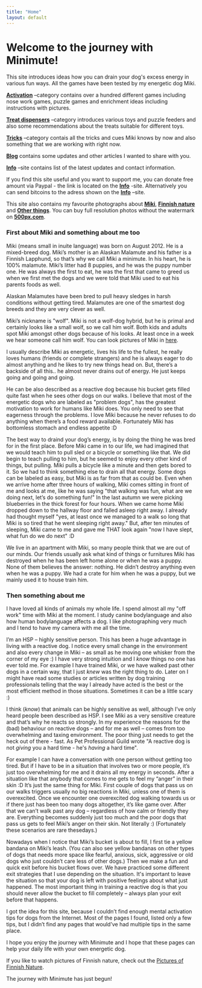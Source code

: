 ```yaml
---
title: "Home"
layout: default
---
```


# Welcome to the journey with Minimute!

This site introduces ideas how you can drain your dog's excess energy in various fun ways. All the games have been tested by my energetic dog Miki.

[**Activation**](http://minimuutti.com/en/activation/) –category contains over a hundred different games including nose work games, puzzle games and enrichment ideas including instructions with pictures.

[**Treat dispensers**](http://minimuutti.com/en/treat-dispensers/) –category introduces various toys and puzzle feeders and also some recommendations about the treats suitable for different toys.

[**Tricks**](http://minimuutti.com/en/tricks/) –category contais all the tricks and cues Miki knows by now and also something that we are working with right now.

[**Blog**](http://minimuutti.com/en/blog) contains some updates and other articles I wanted to share with you.

[**Info**](http://minimuutti.com/en/info/) –site contains list of the latest updates and contact information.

If you find this site useful and you want to support me, you can donate free amount via Paypal - the link is located on the [**Info**](http://minimuutti.com/en/info/) -site. Alternatively you can send bitcoins to the adress shown on the [**Info**](http://minimuutti.com/en/info/) –site.

This site also contains my favourite photographs about [**Miki**](http://minimuutti.com/en/photography/pictures-of-miki/), [**Finnish nature**](http://minimuutti.com/en/photography/finnish-nature/) and [**Other things**](http://minimuutti.com/en/photography/abstract-other). You can buy full resolution photos  without the watermark on [**500px.com**](https://500px.com/search?q=minimuutticom&type=market).

### First about Miki and something about me too

Miki (means small in inuite language) was born on August 2012. He is a mixed-breed dog. Miki’s mother is an Alaskan Malamute and his father is a Finnish Lapphund, so that’s why we call Miki a minimute. In his heart, he is 100% malamute. Miki’s litter had 8 puppies, and he was the puppy number one. He was always the first to eat, he was the first that came to greed us when we first met the dogs and we were told that Miki used to eat his parents foods as well.

Alaskan Malamutes have been bred to pull heavy sledges in harsh conditions without getting tired. Malamutes are one of the smartest dog breeds and they are very clever as well.

Miki’s nickname is "wolf". Miki is not a wolf-dog hybrid, but he is primal and certainly looks like a small wolf, so we call him wolf. Both kids and adults spot Miki amongst other dogs because of his looks. At least once in a week we hear someone call him wolf. You can look pictures of Miki in [here](http://minimuutti.com/en/photography/pictures-of-miki/).

I usually describe Miki as energetic, lives his life to the fullest, he really loves humans (friends or complete strangers) and he is always eager to do almost anything and he likes to try new things head on. But, there’s a backside of all this.. he almost never drains out of energy. He just keeps going and going and going.

He can be also described as a reactive dog because his bucket gets filled quite fast when he sees other dogs on our walks. I believe that most of the energetic dogs who are labeled as "problem dogs", has the greatest motivation to work for humans like Miki does. You only need to see that eagerness through the problems. I love Miki because he never refuses to do anything when there’s a food reward available. Fortunately Miki has bottomless stomach and endless appetite :D

The best way to draind your dog’s energy, is by doing the thing he was bred for in the first place. Before Miki came in to our life, we had imagined that we would teach him to pull sled or a bicycle or something like that. We did begin to teach pulling to him, but he seemed to enjoy every other kind of things, but pulling. Miki pulls a bicycle like a minute and then gets bored to it. So we had to think something else to drain all that energy.
Some dogs can be labeled as easy, but Miki is as far from that as could be. Even when we arrive home after three hours of walking, Miki comes sitting in front of me and looks at me, like he was saying "that walking was fun, what are we doing next, let’s do something fun!" In the last autumn we were picking blueberries in the thick forest for four hours. When we came home Miki dropped down to the hallway floor and falled asleep right away. I already had thought myself "yes, at least once we managed to a walk so long that Miki is so tired that he went sleeping right away." But, after ten minutes of sleeping, Miki came to me and gave me THAT look again "now I have slept, what fun do we do next" :D 

We live in an apartment with Miki, so many people think that we are out of our minds. Our friends usually ask what kind of things or furnitures Miki has destroyed when he has been left home alone or when he was a puppy. None of them believes the answer: nothing. He didn’t destroy anything even when he was a puppy. We had a crate for him when he was a puppy, but we mainly used it to house train him.

### Then something about me

I have loved all kinds of animals my whole life. I spend almost all my "off work" time with Miki at the moment. I study canine bodylanguage and also how human bodylanguage affects a dog. I like photographing very much and I tend to have my camera with me all the time.

I’m an HSP – highly sensitive person. This has been a huge advantage in living with a reactive dog. I notice every small change in the environment and also every change in Miki – as small as he moving one whisker from the corner of my eye :) I have very strong intuition and I *know* things no one has ever told me. For example I have trained Miki, or we have walked past other dogs in a certain way, that I just *knew* was the right thing to do. Later on I might have read some studies or articles written by dog training professionals telling that the way I already have acted is the best or the most efficient method in those situations. Sometimes it can be a little scary :)

I think (*know*) that animals can be highly sensitive as well, although I’ve only heard people been described as HSP. I see Miki as a very sensitive creature and that’s why he reacts so strongly. In my experience the reasons for the (bad) behaviour on reactive dogs – and for me as well – comes from too overwhelming and taxing environment. The poor thing just needs to get the heck out of there - fast. As Pet Professional Guild wrote "A reactive dog is not *giving* you a hard time - he's *having* a hard time". 

For example I can have a conversation with one person without getting too tired. But if I have to be in a situation that involves two or more people, it’s just too overwhelming for me and it drains all my energy in seconds. After a situation like that anybody that comes to me gets to feel my “anger” in their skin :D It’s just the same thing for Miki. First couple of dogs that pass us on our walks triggers usually no big reactions in Miki, unless one of them is overexcited. Once we encounter one overexcited dog walking towards us or if there just has been too many dogs altogether, it’s like game over. After that we can’t walk past any dog – regardless of how calm or friendly they are. Everything becomes suddenly just too much and the poor dogs that pass us gets to feel Miki’s anger on their skin. Not literally :) (Fortunately these scenarios are rare thesedays.)

Nowadays when I notice that Miki’s bucket is about to fill, I first tie a yellow bandana on Miki’s leash. (You can also see yellow bandanas on other types of dogs that needs more space like fearful, anxious, sick, aggressive or old dogs who just couldn’t care less of other dogs.) Then we make a fun and quick exit before his bucket flows over. We have practiced some different exit strategies that I use depending on the situation. It's important to leave the situation so that your dog is left with positive feelings about what just happened. The most important thing in training a reactive dog is that you should never allow the bucket to fill completely – always plan your exit before that happens.

I got the idea for this site, because I couldn’t find enough mental activation tips for dogs from the Internet. Most of the pages I found, listed only a few tips, but I didn’t find any pages that would’ve had multiple tips in the same place.

I hope you enjoy the journey with Minimute and I hope that these pages can help your daily life with your own energetic dog.

If you like to watch pictures of Finnish nature, check out the [Pictures of Finnish Nature](http://minimuutti.com/en/photography/finnish-nature/).

The journey with Minimute has just begun!
